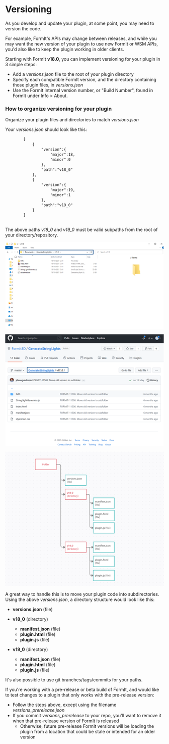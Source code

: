 # Versioning

As you develop and update your plugin, at some point, you may need to version the code.

For example, FormIt's APIs may change between releases, and while you may want the new version of your plugin to use new FormIt or WSM APIs, you'd also like to keep the plugin working in older clients.

Starting with FormIt **v18.0**, you can implement versioning for your plugin in 3 simple steps:

* Add a _versions.json_ file to the root of your plugin directory
* Specify each compatible FormIt version, and the directory containing those plugin files, in _versions.json_
* Use the FormIt internal version number, or "Build Number", found in FormIt under Info > About.



### How to organize versioning for your plugin

Organize your plugin files and directories to match _versions.json_

Your _versions.json_ should look like this:

```
        [
            {
                "version":{
                    "major":18,
                    "minor":0
                },
                "path":"v18_0"
            },
            {
                "version":{
                    "major":19,
                    "minor":1
                },
                "path":"v19_0"
            }
        ]
        
```

The above paths _v18\_0_ and _v19\_0_ must be valid subpaths from the root of your directory/repository.

![](../../../.gitbook/assets/i1.png)

![](../../../.gitbook/assets/i2.png)

![](../../../.gitbook/assets/i3.png)

A great way to handle this is to move your plugin code into subdirectories. Using the above _versions.json_, a directory structure would look like this:

* **versions.json** (file)
*   **v18\_0** (directory)

    * **manifest.json** (file)
    * **plugin.html** (file)
    * **plugin.js** (file)


* **v19\_0** (directory)
  * **manifest.json** (file)
  * **plugin.html** (file)
  * **plugin.js** (file)

It's also possible to use git branches/tags/commits for your paths.

If you're working with a pre-release or beta build of FormIt, and would like to test changes to a plugin that only works with the pre-release version:

* Follow the steps above, except using the filename _versions\_prerelease.json_
* If you commit _versions\_prerelease_ to your repo, you'll want to remove it when that pre-release version of FormIt is released
  * Otherwise, future pre-release FormIt versions will be loading the plugin from a location that could be stale or intended for an older version
